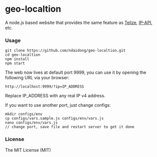 # geo-localtion

A node.js based website that provides the same feature as [Telize](http://www.telize.com/), [IP-API](http://ip-api.com/), etc.

### Usage

```
git clone https://github.com/ndaidong/geo-localtion.git
cd geo-localtion
npm install
npm start
```

The web now lives at default port 9999, you can use it by opening the following URL via your browser:

```
http://localhost:9999/?ip=IP_ADDRESS
```

Replace IP_ADDRESS with any real IP v4 address.

If you want to use another port, just change configs:

```
mkdir configs/env
cp configs/vars.sample.js configs/env/vars.js
nano configs/env/vars.js
// change port, save file and restart server to get it done
```

### License

The MIT License (MIT)

